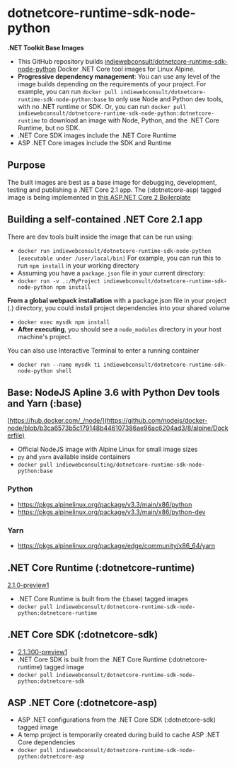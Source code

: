 # dotnetcore-runtime-sdk-node-python
**.NET Toolkit Base Images**
* This GitHub repository builds [indiewebconsult/dotnetcore-runtime-sdk-node-python](https://hub.docker.com/r/indiewebconsulting/dotnetcore-runtime-sdk-node-python/) Docker .NET Core tool images for Linux Alpine.
* **Progressive dependency management**: You can use any level of the image builds depending on the requirements of your project.  For example, you can run `docker pull indiewebconsult/dotnetcore-runtime-sdk-node-python:base` to only use Node and Python dev tools, with no .NET runtime or SDK.  Or, you can run `docker pull indiewebconsult/dotnetcore-runtime-sdk-node-python:dotnetcore-runtime` to download an image with Node, Python, and the .NET Core Runtime, but no SDK.
* .NET Core SDK images include the .NET Core Runtime
* ASP .NET Core images include the SDK and Runtime

## Purpose
The built images are best as a base image for debugging, development, testing and publishing a .NET Core 2.1 app. The (:dotnetcore-asp) tagged image is being implemented in [this ASP.NET Core 2 Boilerplate](https://github.com/indiewebconsult/spas/aspnetcore-react-redux) 
## Building a self-contained .NET Core 2.1 app
There are dev tools built inside the image that can be run using:
* `docker run indiewebconsult/dotnetcore-runtime-sdk-node-python [executable under /user/local/bin]`
For example, you can run this to run `npm install` in your working directory 
* Assuming you have a `package.json` file in your current directory:
* `docker run -v .:/MyProject indiewebconsult/dotnetcore-runtime-sdk-node-python npm install` 

**From a global webpack installation** with a package.json file in your project (.) directory, 
you could install project dependencies into your shared volume
* `docker exec mysdk npm install`
* **After executing**, you should see a `node_modules` directory in your host machine's project.

You can also use Interactive Terminal to enter a running container
* `docker run --name mysdk ti indiewebconsult/dotnetcore-runtime-sdk-node-python shell`

## Base: NodeJS Apline 3.6 with Python Dev tools and Yarn (:base)
[https://hub.docker.com/_/node/](https://github.com/nodejs/docker-node/blob/b3ca6573b5c179148b446107386ae96ac6204ad3/8/alpine/Dockerfile)
* Official NodeJS image with Alpine Linux for small image sizes
* `py` and `yarn` available inside containers
* `docker pull indiewebconsulting/dotnetcore-runtime-sdk-node-python:base`

### Python
* https://pkgs.alpinelinux.org/package/v3.3/main/x86/python
* https://pkgs.alpinelinux.org/package/v3.3/main/x86/python-dev

### Yarn
* https://pkgs.alpinelinux.org/package/edge/community/x86_64/yarn

## .NET Core Runtime (:dotnetcore-runtime) 
[2.1.0-preview1](https://www.microsoft.com/net/download/dotnet-core/runtime-2.1.0-preview1)
* .NET Core Runtime is built from the (:base) tagged images
* `docker pull indiewebconsult/dotnetcore-runtime-sdk-node-python:dotnetcore-runtime`

## .NET Core SDK (:dotnetcore-sdk)
* [2.1.300-preview1](https://www.microsoft.com/net/download/dotnet-core/sdk-2.1.300-preview1)
* .NET Core SDK is built from the .NET Core Runtime (:dotnetcore-runtime) tagged image
* `docker pull indiewebconsult/dotnetcore-runtime-sdk-node-python:dotnetcore-sdk`

## ASP .NET Core (:dotnetcore-asp)
* ASP .NET configurations from the .NET Core SDK (:dotnetcore-sdk) tagged image
* A temp project is temporarily created during build to cache ASP .NET Core dependencies
* `docker pull indiewebconsult/dotnetcore-runtime-sdk-node-python:dotnetcore-asp`




